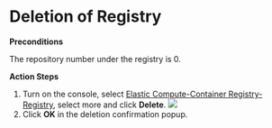 # Deletion of Registry

**Preconditions**

The repository number under the registry is 0.

**Action Steps**

 1. Turn on the console, select [Elastic Compute-Container Registry-Registry](https://cns-console.jdcloud.com/host/containerregistry/list), select more and click **Delete**.
 ![](../../../image/Elastic-Compute/Container-Registry/删除注册表-EN.png)
 2. Click **OK** in the deletion confirmation popup.
